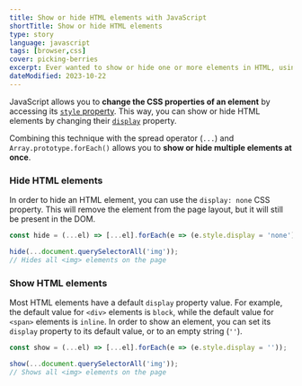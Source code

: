 ```yaml
---
title: Show or hide HTML elements with JavaScript
shortTitle: Show or hide HTML elements
type: story
language: javascript
tags: [browser,css]
cover: picking-berries
excerpt: Ever wanted to show or hide one or more elements in HTML, using JavaScript? Turns out it's very easy to do so.
dateModified: 2023-10-22
---
```


JavaScript allows you to **change the CSS properties of an element** by accessing its [`style` property](https://developer.mozilla.org/en-US/docs/Web/API/HTMLElement/style). This way, you can show or hide HTML elements by changing their [`display`](https://developer.mozilla.org/en-US/docs/Web/CSS/display) property.

Combining this technique with the spread operator (`...`) and `Array.prototype.forEach()` allows you to **show or hide multiple elements at once**.

### Hide HTML elements

In order to hide an HTML element, you can use the `display: none` CSS property. This will remove the element from the page layout, but it will still be present in the DOM.

```js
const hide = (...el) => [...el].forEach(e => (e.style.display = 'none'));

hide(...document.querySelectorAll('img'));
// Hides all <img> elements on the page
```

### Show HTML elements

Most HTML elements have a default `display` property value. For example, the default value for `<div>` elements is `block`, while the default value for `<span>` elements is `inline`. In order to show an element, you can set its `display` property to its default value, or to an empty string (`''`).

```js
const show = (...el) => [...el].forEach(e => (e.style.display = ''));

show(...document.querySelectorAll('img'));
// Shows all <img> elements on the page
```
